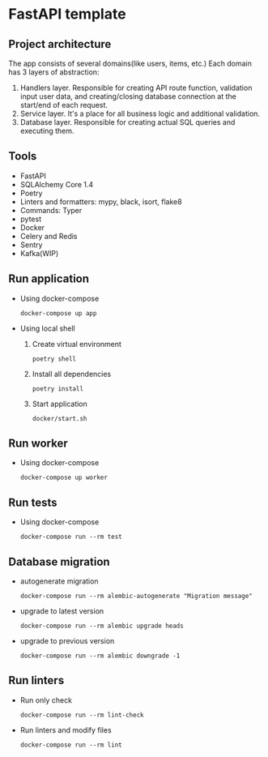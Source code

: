 # FastAPI template


## Project architecture
The app consists of several domains(like users, items, etc.)
Each domain has 3 layers of abstraction:

1. Handlers layer. Responsible for creating API route function, validation input user data, and creating/closing database connection at the start/end of each request. 
2. Service layer. It's a place for all business logic and additional validation. 
3. Database layer. Responsible for creating actual SQL queries and executing them.


## Tools

- FastAPI
- SQLAlchemy Core 1.4
- Poetry
- Linters and formatters: mypy, black, isort, flake8
- Commands: Typer 
- pytest
- Docker
- Celery and Redis
- Sentry
- Kafka(WIP)


## Run application

- Using docker-compose
    ```shell
    docker-compose up app
    ```
- Using local shell
    
    1. Create virtual environment
        ```shell
        poetry shell
        ```
    2. Install all dependencies
        ```shell
        poetry install
        ```
    3. Start application
        ```shell
        docker/start.sh
        ```

## Run worker
 - Using docker-compose
    ```shell
    docker-compose up worker
    ```
## Run tests

 - Using docker-compose
    ```shell
    docker-compose run --rm test
    ```


## Database migration

- autogenerate migration

    ```shell
    docker-compose run --rm alembic-autogenerate "Migration message"
    ```

- upgrade to latest version

    ```shell
    docker-compose run --rm alembic upgrade heads
    ```

- upgrade to previous version

    ```shell
    docker-compose run --rm alembic downgrade -1
    ```


## Run linters
- Run only check

    ```shell
    docker-compose run --rm lint-check
    ```
    
- Run linters and modify files

    ```shell
    docker-compose run --rm lint
    ```
